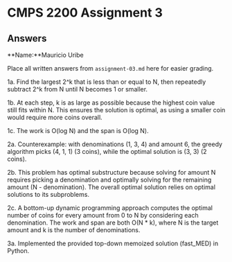 # CMPS 2200 Assignment 3
## Answers

**Name:**Mauricio Uribe


Place all written answers from `assignment-03.md` here for easier grading.

1a.  Find the largest 2^k that is less than or equal to N, then repeatedly subtract 2^k from N until N becomes 1 or smaller.

1b. At each step, k is as large as possible because the highest coin value still fits within N. This ensures the solution is optimal, as using a smaller coin would require more coins overall.

1c. The work is O(log N) and the span is O(log N).

2a. Counterexample: with denominations (1, 3, 4) and amount 6, the greedy algorithm picks (4, 1, 1) (3 coins), while the optimal solution is (3, 3) (2 coins).

2b. This problem has optimal substructure because solving for amount N requires picking a denomination and optimally solving for the remaining amount (N - denomination). The overall optimal solution relies on optimal solutions to its subproblems.

2c. A bottom-up dynamic programming approach computes the optimal number of coins for every amount from 0 to N by considering each denomination. The work and span are both O(N * k), where N is the target amount and k is the number of denominations.

3a. Implemented the provided top-down memoized solution (fast_MED) in Python.
